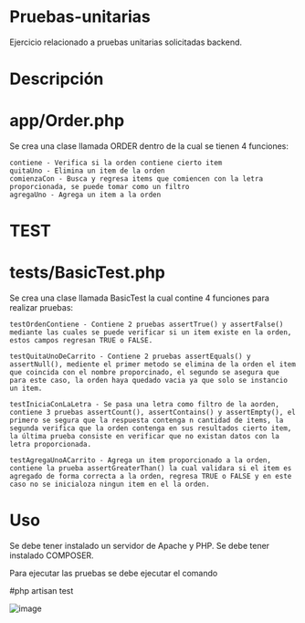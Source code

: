 # Pruebas-unitarias
Ejercicio relacionado a pruebas unitarias solicitadas backend.

# Descripción
# app/Order.php
Se crea una clase llamada ORDER dentro de la cual se tienen 4 funciones:

    contiene - Verifica si la orden contiene cierto item
    quitaUno - Elimina un item de la orden
    comienzaCon - Busca y regresa items que comiencen con la letra proporcionada, se puede tomar como un filtro
    agregaUno - Agrega un item a la orden

# TEST
# tests/BasicTest.php
Se crea una clase llamada BasicTest la cual contine 4 funciones para realizar pruebas:

    testOrdenContiene - Contiene 2 pruebas assertTrue() y assertFalse() mediante las cuales se puede verificar si un item existe en la orden, estos campos regresan TRUE o FALSE.
    
    testQuitaUnoDeCarrito - Contiene 2 pruebas assertEquals() y assertNull(), mediente el primer metodo se elimina de la orden el item que coincida con el nombre proporcinado, el segundo se asegura que para este caso, la orden haya quedado vacia ya que solo se instancio un item.
    
    testIniciaConLaLetra - Se pasa una letra como filtro de la aorden, contiene 3 pruebas assertCount(), assertContains() y assertEmpty(), el primero se segura que la respuesta contenga n cantidad de items, la segunda verifica que la orden contenga en sus resultados cierto item, la última prueba consiste en verificar que no existan datos con la letra proporcionada.
    
    testAgregaUnoACarrito - Agrega un item proporcionado a la orden, contiene la prueba assertGreaterThan() la cual validara si el item es agregado de forma correcta a la orden, regresa TRUE o FALSE y en este caso no se inicialoza ningun item en el la orden.

# Uso
Se debe tener instalado un servidor de Apache y PHP.
Se debe tener instalado COMPOSER.

Para ejecutar las pruebas se debe ejecutar el comando

#php artisan test

![image](https://github.com/user-attachments/assets/3c98bd8b-83f0-4408-8c4d-22525e106c90)






    



    
